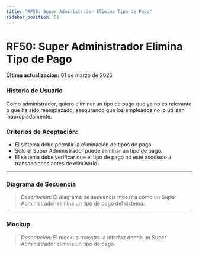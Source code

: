 ```yaml
---
title: "RF50: Super Administrador Elimina Tipo de Pago"  
sidebar_position: 51
---
```


# RF50: Super Administrador Elimina Tipo de Pago

**Última actualización:** 01 de marzo de 2025

### Historia de Usuario

Como administrador, quiero eliminar un tipo de pago que ya no es relevante o que ha sido reemplazado, asegurando que los empleados no lo utilizan inapropiadamente.

### Criterios de Aceptación:

- El sistema debe permitir la eliminación de tipos de pago.
- Solo el Super Administrador puede eliminar un tipo de pago.
- El sistema debe verificar que el tipo de pago no esté asociado a transacciones antes de eliminarlo.

---

### Diagrama de Secuencia

> *Descripción*: El diagrama de secuencia muestra cómo un Super Administrador elimina un tipo de pago del sistema.

---

### Mockup

> *Descripción*: El mockup muestra la interfaz donde un Super Administrador elimina un tipo de pago.
